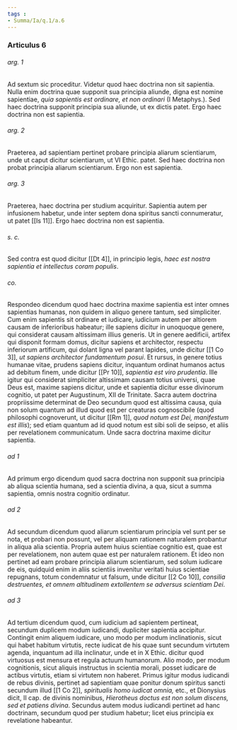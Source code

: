 ```yaml
---
tags : 
- Summa/Ia/q.1/a.6
---
```


### Articulus 6

###### arg. 1
Ad sextum sic proceditur. Videtur quod haec doctrina non sit sapientia. Nulla enim doctrina quae supponit sua principia aliunde, digna est nomine sapientiae, *quia sapientis est ordinare, et non ordinari* (I Metaphys.). Sed haec doctrina supponit principia sua aliunde, ut ex dictis patet. Ergo haec doctrina non est sapientia.

###### arg. 2
Praeterea, ad sapientiam pertinet probare principia aliarum scientiarum, unde ut caput dicitur scientiarum, ut VI Ethic. patet. Sed haec doctrina non probat principia aliarum scientiarum. Ergo non est sapientia.

###### arg. 3
Praeterea, haec doctrina per studium acquiritur. Sapientia autem per infusionem habetur, unde inter septem dona spiritus sancti connumeratur, ut patet [[Is 11]]. Ergo haec doctrina non est sapientia.

###### s. c.
Sed contra est quod dicitur [[Dt 4]], in principio legis, *haec est nostra sapientia et intellectus coram populis*.

###### co.
Respondeo dicendum quod haec doctrina maxime sapientia est inter omnes sapientias humanas, non quidem in aliquo genere tantum, sed simpliciter. Cum enim sapientis sit ordinare et iudicare, iudicium autem per altiorem causam de inferioribus habeatur; ille sapiens dicitur in unoquoque genere, qui considerat causam altissimam illius generis. Ut in genere aedificii, artifex qui disponit formam domus, dicitur sapiens et architector, respectu inferiorum artificum, qui dolant ligna vel parant lapides, unde dicitur [[1 Co 3]], *ut sapiens architector fundamentum posui*. Et rursus, in genere totius humanae vitae, prudens sapiens dicitur, inquantum ordinat humanos actus ad debitum finem, unde dicitur [[Pr 10]], *sapientia est viro prudentia*. Ille igitur qui considerat simpliciter altissimam causam totius universi, quae Deus est, maxime sapiens dicitur, unde et sapientia dicitur esse divinorum cognitio, ut patet per Augustinum, XII de Trinitate. Sacra autem doctrina propriissime determinat de Deo secundum quod est altissima causa, quia non solum quantum ad illud quod est per creaturas cognoscibile (quod philosophi cognoverunt, ut dicitur [[Rm 1]], *quod notum est Dei, manifestum est illis*); sed etiam quantum ad id quod notum est sibi soli de seipso, et aliis per revelationem communicatum. Unde sacra doctrina maxime dicitur sapientia.

###### ad 1
Ad primum ergo dicendum quod sacra doctrina non supponit sua principia ab aliqua scientia humana, sed a scientia divina, a qua, sicut a summa sapientia, omnis nostra cognitio ordinatur.

###### ad 2
Ad secundum dicendum quod aliarum scientiarum principia vel sunt per se nota, et probari non possunt, vel per aliquam rationem naturalem probantur in aliqua alia scientia. Propria autem huius scientiae cognitio est, quae est per revelationem, non autem quae est per naturalem rationem. Et ideo non pertinet ad eam probare principia aliarum scientiarum, sed solum iudicare de eis, quidquid enim in aliis scientiis invenitur veritati huius scientiae repugnans, totum condemnatur ut falsum, unde dicitur [[2 Co 10]], *consilia destruentes, et omnem altitudinem extollentem se adversus scientiam Dei*.

###### ad 3
Ad tertium dicendum quod, cum iudicium ad sapientem pertineat, secundum duplicem modum iudicandi, dupliciter sapientia accipitur. Contingit enim aliquem iudicare, uno modo per modum inclinationis, sicut qui habet habitum virtutis, recte iudicat de his quae sunt secundum virtutem agenda, inquantum ad illa inclinatur, unde et in X Ethic. dicitur quod virtuosus est mensura et regula actuum humanorum. Alio modo, per modum cognitionis, sicut aliquis instructus in scientia morali, posset iudicare de actibus virtutis, etiam si virtutem non haberet. Primus igitur modus iudicandi de rebus divinis, pertinet ad sapientiam quae ponitur donum spiritus sancti secundum illud [[1 Co 2]], *spiritualis homo iudicat omnia,* etc., et Dionysius dicit, II cap. de divinis nominibus, *Hierotheus doctus est non solum discens, sed et patiens divina*. Secundus autem modus iudicandi pertinet ad hanc doctrinam, secundum quod per studium habetur; licet eius principia ex revelatione habeantur.

